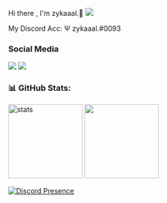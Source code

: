Hi there , I'm zykaaal.👋 <img src="https://komarev.com/ghpvc/?username=zykaaal&color=00ff54"/>

<p align="left"></p>
My Discord Acc: Ψ zykaaal.#0093


<h3>Social Media</h3>
<p align="left">
  <a href="https://discord.com/users/851886800107995188" target"blank_"><img src="https://img.shields.io/badge/discord%20-7289DA.svg?&style=for-the-badge&logo=discord&logoColor=white"></a>
  <a href="https://github.com/zykaaal" target"blank_"><img src="https://img.shields.io/badge/GitHub%20-191717.svg?&style=for-the-badge&logo=github&logoColor=white"></a>
</p>




<h3 align="left">📊 GitHub Stats:</h3>
<p align="left">
   <img src="https://github-readme-stats.vercel.app/api?username=zykaaal&count_private=true&show_icons=true&theme=dark&hide_border=true" width="%100" height="150px" alt="stats" />
   <img src="https://github-readme-stats.vercel.app/api/top-langs/?username=zykaaal&layout=compact&show_icons=true&theme=dark&hide_border=true"width="%100" height="150px" />
</p>

[![Discord Presence](https://lanyard-profile-readme.vercel.app/api/851886800107995188)](https://discord.com/users/851886800107995188)

